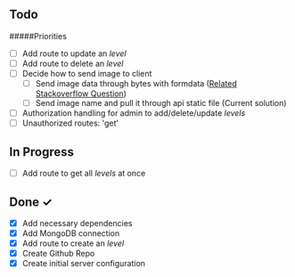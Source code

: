 ## Todo

#####Priorities

- [ ] Add route to update an *level*
- [ ] Add route to delete an *level*
- [ ] Decide how to send image to client
  - [ ] Send image data through bytes with formdata ([Related Stackoverflow Question](https://stackoverflow.com/questions/50880939/creating-a-nodejs-server-that-send-response-with-multipart-form-data/50883981#50883981))
  - [ ] Send image name and pull it through api static file (Current solution)
- [ ] Authorization handling for admin to add/delete/update *levels*
- [ ] Unauthorized routes: 'get'

## In Progress

- [ ] Add route to get all *levels* at once

## Done ✓

- [X] Add necessary dependencies
- [X] Add MongoDB connection
- [x] Add route to create an *level*
- [X] Create Github Repo
- [X] Create initial server configuration